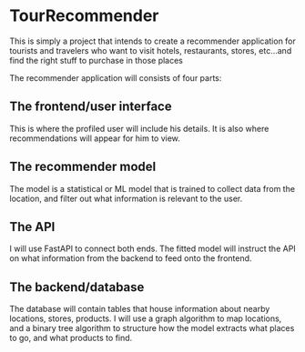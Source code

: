 # TourRecommender
This is simply a project that intends to create a recommender application for tourists and travelers who want to visit hotels, restaurants, stores, etc...and find the right stuff to purchase in those places 

The recommender application will consists of four parts:

## The frontend/user interface
This is where the profiled user will include his details.
It is also where recommendations will appear for him to view.

## The recommender model
The model is a statistical or ML model that is trained to collect data from the location, and filter out what information is relevant to the user.

## The API
I will use FastAPI to connect both ends. The fitted model will instruct the API on what information from the backend to feed onto the frontend.

## The backend/database
The database will contain tables that house information about nearby locations, stores, products. I will use a graph algorithm to map locations, and a binary tree algorithm to structure how the model extracts what places to go, and what products to find.

